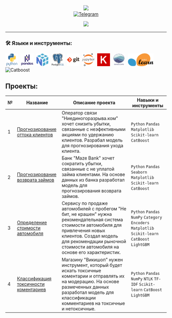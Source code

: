 <div id="header" align="center">
  <img src="https://media.giphy.com/media/SWoSkN6DxTszqIKEqv/giphy.gif" width="400"/>
</div>

<div id="badges" align="center">
  <a href="https://t.me/jumpus">
    <img src="https://img.shields.io/badge/Telegram-blue?style=for-the-badge&logo=telegram" alt="Telegram"/>
  </a>
</div>

<p align="center"><img src="https://komarev.com/ghpvc/?username=jumpus1&style=for-the-badge&color=blue" /></p>

---
### :hammer_and_wrench: Языки и инструменты:

<p>
  <img src="https://github.com/devicons/devicon/blob/master/icons/python/python-original-wordmark.svg" title="Python" alt="Python" width="40" height="40"/>&nbsp;
  <img src="https://github.com/devicons/devicon/blob/master/icons/pandas/pandas-original-wordmark.svg" title="Pandas" alt="Pandas" width="40" height="40"/>&nbsp;
  <img src="https://github.com/devicons/devicon/blob/master/icons/numpy/numpy-original.svg" title="NumPy" alt="NumPy" width="40" height="40"/>&nbsp;
  <img src="https://github.com/devicons/devicon/blob/master/icons/postgresql/postgresql-original-wordmark.svg" title="PostgreSQL " alt="PostgreSQL " width="40" height="40"/>&nbsp;
  <img src="https://github.com/devicons/devicon/blob/master/icons/git/git-original-wordmark.svg" title="Git" alt="Git" width="40" height="40"/>&nbsp;
  <img src="https://github.com/devicons/devicon/blob/master/icons/jupyter/jupyter-original-wordmark.svg" title="Jupyter" alt="Jupyter" width="40" height="40"/>&nbsp;
  <img src="https://github.com/DonaldWhyte/deep-learning-with-rnns/blob/master/images/keras_icon.svg?ysclid=lln6hyumqo842943872" title="Keras" alt="Keras" width="40" height="40"/>&nbsp;
  <img src="https://github.com/Maddimond/ML_icons/blob/main/seaborn.svg?ysclid=lln6pz4o57980655034" title="Seaborn " alt="Seaborn " width="40" height="40"/>&nbsp;
  <img src="https://github.com/scikit-learn/scikit-learn/blob/main/doc/logos/scikit-learn-logo-without-subtitle.svg" title="Scikit-learn" alt="Scikit-learn" width="80" height="40"/>&nbsp;
  <img src="https://github.com/catboost/catboost/blob/master/logo/catboost.png" title="Catboost " alt="Catboost " width="100" height="40"/>&nbsp;
  
</p>




## Проекты:
| №| Название                                                          | Описание проекта                                                   | Навыки и инструменты           |  
|--|-------------------------------------------------------------------|------------------------------------------------------------------|-----------------------------------|
|1 |[Прогнозирование оттока клиентов](https://github.com/jumpus-X/Portfolio/tree/main/%D0%9F%D1%80%D0%BE%D0%B3%D0%BD%D0%BE%D0%B7%D0%B8%D1%80%D0%BE%D0%B2%D0%B0%D0%BD%D0%B8%D0%B5%20%D0%BE%D1%82%D1%82%D0%BE%D0%BA%D0%B0%20%D0%BA%D0%BB%D0%B8%D0%B5%D0%BD%D1%82%D0%BE%D0%B2)| Оператор связи "Ниединогоразрыва.ком" хочет снизить убытки, связанные с неэфективными акциями по удержанию клиентов. Разрабал модель для прогнозирования ухода клиента.|`Python` `Pandas` `Matplotlib` `Scikit-learn` `CatBoost` |
|2 |[Прогнозирование возврата займов](https://github.com/jumpus-X/Portfolio/tree/main/%D0%9F%D1%80%D0%BE%D0%B3%D0%BD%D0%BE%D0%B7%D0%B8%D1%80%D0%BE%D0%B2%D0%B0%D0%BD%D0%B8%D0%B5%20%D0%B2%D0%BE%D0%B7%D0%B2%D1%80%D0%B0%D1%82%D0%B0%20%D0%B7%D0%B0%D0%B9%D0%BC%D0%BE%D0%B2)| Банк "Maze Bank" хочет сократить убытки, связанные с не уплатой займа клиентами. На основе данных из банка разработал модель для прогнозирования возврата займов. |`Python` `Pandas` `Seaborn` `Matplotlib` `Scikit-learn` `CatBoost` |
|3 |[Определение стоимости автомобиля](https://github.com/jumpus-X/Portfolio/tree/main/%D0%9E%D0%BF%D1%80%D0%B5%D0%B4%D0%B5%D0%BB%D0%B5%D0%BD%D0%B8%D0%B5%20%D1%81%D1%82%D0%BE%D0%B8%D0%BC%D0%BE%D1%81%D1%82%D0%B8%20%D0%B0%D0%B2%D1%82%D0%BE%D0%BC%D0%BE%D0%B1%D0%B8%D0%BB%D1%8F)| Сервису по продаже автомобилей с пробегом "Не бит, не крашен" нужна рекомендательная система стоимости автомобиля для привлечения новых клиентов. Создал модель для рекомендации рыночной стоимости автомобиля на основе его характеристик. |`Python` `Pandas` `NumPy` `Category Encoders` `Matplotlib` `Scikit-learn` `CatBoost` `LightGBM` |
|4 |[Классификация токсичности коментариев](https://github.com/jumpus-X/Portfolio/tree/main/%D0%9A%D0%BB%D0%B0%D1%81%D1%81%D0%B8%D1%84%D0%B8%D0%BA%D0%B0%D1%86%D0%B8%D1%8F%20%D1%82%D0%BE%D0%BA%D1%81%D0%B8%D1%87%D0%BD%D0%BE%D1%81%D1%82%D0%B8%20%D0%BA%D0%BE%D0%BC%D0%BC%D0%B5%D0%BD%D1%82%D0%B0%D1%80%D0%B8%D0%B5%D0%B2)| Магазину "Викишоп" нужен инструмент, который будет искать токсичные коментарии и отправлять их на модерацию. На основе размеченных данных разработал модель для классификации комментариев на токсичные и нетоксичные. |`Python` `Pandas` `NumPy` `NTLK` `TF-IDF` `Scikit-learn` `CatBoost` `LightGBM` |
